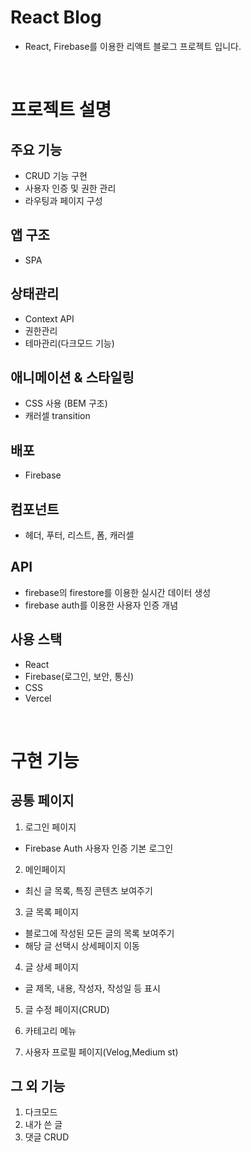 # React Blog

- React, Firebase를 이용한 리액트 블로그 프로젝트 입니다.

<br />

# 프로젝트 설명

## 주요 기능

- CRUD 기능 구현
- 사용자 인증 및 권한 관리
- 라우팅과 페이지 구성

## 앱 구조

- SPA

## 상태관리

- Context API
- 권한관리
- 테마관리(다크모드 기능)

## 애니메이션 & 스타일링

- CSS 사용 (BEM 구조)
- 캐러셀 transition

## 배포

- Firebase

## 컴포넌트

- 헤더, 푸터, 리스트, 폼, 캐러셀

## API

- firebase의 firestore를 이용한 실시간 데이터 생성
- firebase auth를 이용한 사용자 인증 개념

## 사용 스택

- React
- Firebase(로그인, 보안, 통신)
- CSS
- Vercel

<br />

# 구현 기능

## 공통 페이지

1.  로그인 페이지

- Firebase Auth 사용자 인증 기본 로그인

2. 메인페이지

- 최신 글 목록, 특징 콘텐츠 보여주기

3. 글 목록 페이지

- 블로그에 작성된 모든 글의 목록 보여주기
- 해당 글 선택시 상세페이지 이동

4. 글 상세 페이지

- 글 제목, 내용, 작성자, 작성일 등 표시

5. 글 수정 페이지(CRUD)

6. 카테고리 메뉴

7. 사용자 프로필 페이지(Velog,Medium st)

## 그 외 기능

1. 다크모드
2. 내가 쓴 글
3. 댓글 CRUD
